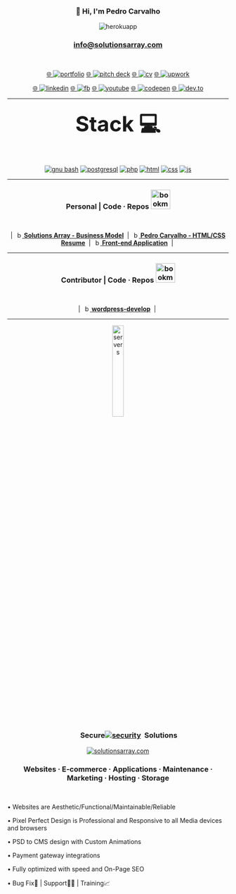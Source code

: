 <!DOCTYPE html>
<html lang="en-US">
<!--<div id="make-me-fit1">-->
<h3 align="center">👋 Hi, I'm Pedro Carvalho</h3>
<p align="center"><img src="https://readme-typing-svg.herokuapp.com?color=0357F7&lines=🌐+100%25+Remote+Web+Developer+:)" alt="herokuapp"></p>
<!--<p align="center"> <b>💲/hour | 100% 🌐Remote Development</p></b>-->
<h3 align="center"><!--Email |--><a href=mailto:info@solutionsarray.com> info@solutionsarray.com </a></h3>
<!--<div id="make-me-fit1">-->

<br>
<p align="center">
<a href="http://solutionsarray.com/portfolio">🌐&nbsp;</a><a href="http://solutionsarray.com/portfolio"><img src="https://img.shields.io/badge/Portfolio-7bbad8?style=for-the-badge&logo=About.me&logoColor=white" alt="portfolio"></a>
<a href="https://solutionsarray.github.io/">🌐&nbsp;</a><a href="https://solutionsarray.github.io/"><img src="https://img.shields.io/badge/Solutions%20Array%20Business%20Model-3693F3?style=for-the-badge&logo=iCloud&logoColor=white" alt="pitch deck"></a>
<a href="https://profile8.github.io/">🌐&nbsp;</a><a href="https://profile8.github.io/"><img src="https://img.shields.io/badge/Curriculum-29B2FE?style=for-the-badge&logo=Freelancer&logoColor=white" alt="cv"></a>  
<a href="https://www.upwork.com/freelancers/~01fffa4af07a0652d8?viewMode=1">🌐&nbsp;</a><a href="https://www.upwork.com/freelancers/~01fffa4af07a0652d8?viewMode=1"><img src="https://img.shields.io/badge/UpWork-6FDA44?style=for-the-badge&logo=Upwork&logoColor=white" alt="upwork"></a>
<p align="center">
<a href="https://www.linkedin.com/in/SolutionsArray/">🌐&nbsp;</a><a href="https://www.linkedin.com/in/SolutionsArray/"><img src="https://img.shields.io/badge/Linkedin-%230077B5.svg?style=for-the-badge&amp;logo=linkedin&amp;logoColor=white" alt="linkedin"></a>
<a href="https://www.facebook.com/solutionsarray">🌐&nbsp;</a><a href="https://www.facebook.com/solutionsarray"><img src="https://img.shields.io/badge/Facebook-1877F2?style=for-the-badge&logo=facebook&logoColor=white" alt="fb"></a>
<a href="https://www.youtube.com/@SolutionsArray">🌐&nbsp;</a><a href="https://www.youtube.com/@SolutionsArray"><img src="https://img.shields.io/badge/YouTube-FF0000?style=for-the-badge&logo=youtube&logoColor=white" alt="youtube"></a>
<a href="https://codepen.io/solutionsarray">🌐&nbsp;</a><a href="https://codepen.io/solutionsarray"><img src="https://img.shields.io/badge/Codepen-000000?style=for-the-badge&logo=codepen&logoColor=white" alt="codepen"></a>
<a href="https://dev.to/solutionsarray">🌐&nbsp;</a><a href="https://dev.to/solutionsarray"><img src="https://img.shields.io/badge/dev.to-0A0A0A?style=for-the-badge&logo=devdotto&logoColor=white" alt="dev.to"></a>
</p>

<hr />
<h3 align="center"><font size="25">Stack 💻</font></h3>
<br>
<p align="center">
<a href="https://www.gnu.org/software/bash/"><img src="https://img.shields.io/badge/GNU%20Bash-4EAA25?style=for-the-badge&logo=GNU%20Bash&logoColor=white" alt="gnu bash"></a>
<a href="https://www.postgresql.org/"><img src="https://img.shields.io/badge/PostgreSQL-316192?style=for-the-badge&logo=postgresql&logoColor=white" alt="postgresql"></a>
<a href="https://www.php.net/"><img src="https://img.shields.io/badge/php-787cb4?style=for-the-badge&logo=php&logoColor=white" alt="php"></a>
<a href="https://en.wikipedia.org/wiki/HTML"><img src="https://img.shields.io/badge/HTML5-E34F26?style=for-the-badge&logo=html5&logoColor=white" alt="html"></a>
<a href="https://en.wikipedia.org/wiki/CSS"><img src="https://img.shields.io/badge/CSS3-1572B6?style=for-the-badge&logo=css3&logoColor=white" alt="css"></a>
<a href="https://en.wikipedia.org/wiki/JavaScript"><img src="https://img.shields.io/badge/-javascript-f7e018?style=for-the-badge&logo=javascript&logoColor=black" alt="js"></a>
</p>

<!--<p align="center">
<a href="https://wordpress.org/"><img src="https://img.shields.io/badge/WordPress-00759b?style=for-the-badge&logo=wordpress&logoColor=white" alt="">
<a href="https://woo.com/"><img src="https://img.shields.io/badge/WooCommerce-8150b2?style=for-the-badge&logo=woocommerce&logoColor=white" alt="">
<a href="https://www.elegantthemes.com/gallery/divi/"><img src="https://img.shields.io/badge/Divi Builder-5b00a5?style=for-the-badge&logo=wordpress&logoColor=white" alt="">
<a href="https://elementor.com/"><img src="https://img.shields.io/badge/Elementor-920039?style=for-the-badge&logo=wordpress&logoColor=white" alt="">
<a href="https://www.advancedcustomfields.com/"><img src="https://img.shields.io/badge/ACF Plugin-03e5be?style=for-the-badge&logo=wordpress&logoColor=white" alt="">
<p align="center">
<a href="https://www.django-cms.org/en/"><img src="https://img.shields.io/badge/Django CMS-092E20?style=for-the-badge&logo=django&logoColor=green" alt="">
<a href="https://wagtail.org/"><img src="https://img.shields.io/static/v1?style=for-the-badge&message=Wagtail CMS&color=43B1B0&logo=Wagtail&logoColor=FFFFFF&label=" alt="">
</p>-->


<!--<hr />
<h3 align="center"><font size="25">Languages 🗣️</font></h3>
<h3 align="center">
| 🇵🇹C2 Portuguese | 🇺🇸C1 English | 🇪🇸B2 Spanish |
</p>-->


<hr />
<h3 align="center">Personal | Code · Repos <img src="https://cdn3.emoji.gg/emojis/6029-bookmark.png" width="44" height="44" alt="bookmark"></h3>
<br>
<p align="center">| &nbsp;<a href="https://github.com/solutionsarray/solutionsarray.github.io"><img src="https://cdn3.emoji.gg/emojis/6029-bookmark.png" width="14" height="14" alt="bookmark"></a><a href="https://github.com/solutionsarray/solutionsarray.github.io"> <b>Solutions Array - Business Model</b></a>&nbsp;&nbsp;|&nbsp; 
<a href="https://github.com/profile8/profile8.github.io"><img src="https://cdn3.emoji.gg/emojis/6029-bookmark.png" width="14" height="14" alt="bookmark"></a><a href="https://github.com/profile8/profile8.github.io"> <b>Pedro Carvalho - HTML/CSS Resume</b></a>&nbsp;&nbsp;|&nbsp;&nbsp;<a href="https://github.com/solutionsarray/project1"><img src="https://cdn3.emoji.gg/emojis/6029-bookmark.png" width="14" height="14" alt="bookmark"></a><a href="https://github.com/solutionsarray/project1"> <b>Front-end Application</b></a>&nbsp;&nbsp;|&nbsp;

<!--<a href="https://github.com/SolutionsArray/learn-you-php"><img src="https://cdn3.emoji.gg/emojis/6029-bookmark.png" width="14" height="14" alt="bookmark"></a><a href="https://github.com/SolutionsArray/learn-you-php"> <b>1</b></a> &nbsp;|&nbsp;
<a href="https://github.com/SolutionsArray/html.git"> <img src="https://cdn3.emoji.gg/emojis/6029-bookmark.png" width="14" height="14" alt="bookmark"></a><a href="https://github.com/SolutionsArray/html.git"> <b>2</b></a> &nbsp;|&nbsp;
<a href="https://github.com/SolutionsArray/css.git"><img src="https://cdn3.emoji.gg/emojis/6029-bookmark.png" width="14" height="14" alt="bookmark"></a><a href="https://github.com/SolutionsArray/css.git"> <b>3</b></a> &nbsp;|&nbsp;
<a href="https://github.com/SolutionsArray/beginners-intro-javascript-node.git"><img src="https://cdn3.emoji.gg/emojis/6029-bookmark.png" width="14" height="14" alt="bookmark"></a><a href="https://github.com/SolutionsArray/beginners-intro-javascript-node.git"> <b>4</b></a><p>
<p align="center">| <a href="https://github.com/SolutionsArray/skills-change-commit-history"><img src="https://cdn3.emoji.gg/emojis/6029-bookmark.png" width="14" height="14" alt="bookmark"></a><a href="https://github.com/SolutionsArray/skills-change-commit-history"> <b>5</b></a> &nbsp;|&nbsp;</p>-->


<hr />
<h3 align="center">Contributor | Code · Repos <img src="https://cdn3.emoji.gg/emojis/6029-bookmark.png" width="44" height="44" alt="bookmark"></h3>
<br>
<p align="center">| &nbsp;<a href="https://github.com/solutionsarray/wordpress-develop"><img src="https://cdn3.emoji.gg/emojis/6029-bookmark.png" width="14" height="14" alt="bookmark"></a><a href="https://github.com/solutionsarray/wordpress-develop"> <b>wordpress-develop</b></a> &nbsp;|&nbsp; <!--<a href="https://github.com/SolutionsArray/learn-you-php"><img src="https://cdn3.emoji.gg/emojis/6029-bookmark.png" width="14" height="14" alt="bookmark"></a><a href="https://github.com/SolutionsArray/learn-you-php"> <b>learn-you-php</b></a> &nbsp;|&nbsp; 
<a href="https://github.com/SolutionsArray/html.git"><img src="https://cdn3.emoji.gg/emojis/6029-bookmark.png" width="14" height="14" alt="bookmark"></a><a href="https://github.com/SolutionsArray/hhttps://github.com/solutionsarray/wordpress-develop</b></a> &nbsp;|&nbsp;
<a href="https://github.com/SolutionsArray/css.git"><img src="https://cdn3.emoji.gg/emojis/6029-bookmark.png" width="14" height="14" alt="bookmark"></a><a href="https://github.com/SolutionsArray/cshttps://github.com/solutionsarray/wordpress-develop</b></a> &nbsp;|&nbsp;
<a href="https://github.com/SolutionsArray/beginners-intro-javascript-node.git"><img src="https://cdn3.emoji.gg/emojis/6029-bookmark.png" width="14" height="14" alt="bookmark"></a><a href="https://github.com/SolutionsArray/beginners-intro-javascript-node.git"> <b>beginners-intro-javascript-node</b></a> &nbsp;|&nbsp;<p>-->

<!--<p align="center">| &nbsp;<a href="https://github.com/SolutionsArray/skills-change-commit-history"><img src="https://cdn3.emoji.gg/emojis/6029-bookmark.png" width="14" height="14" alt="bookmark"></a><a href="https://github.com/SolutionsArray/skills-change-commit-history"> skills-change-commit-history</a> &nbsp;|&nbsp;
&nbsp;<a href="https://github.com/SolutionsArray/-.git"><img src="https://cdn3.emoji.gg/emojis/6029-bookmark.png" width="14" height="14" alt="bookmark"></a><a href="https://github.com/SolutionsArray/-.git"> Hyphen -</a> &nbsp;|&nbsp;
<p>-->


<br>
<hr />
<div id="stack">
        <p align="center">
<!--<img src="http://mixed.solutionsarray.com/wp-content/uploads/2024/04/servers.png" style="width: 30%;" alt="servers">
<img src="http://mixed.solutionsarray.com/wp-content/uploads/2024/04/linux.png" style="width: 27%;" alt="linux">-->
<img src="http://mixed.solutionsarray.com/wp-content/uploads/2024/04/server.png" style="width: 23%;" alt="servers">
</p>
      </div>
<h3 align="center">&emsp;&emsp;&emsp;Secure<a href="https://solutionsarray.com/"><img src="http://mixed.solutionsarray.com/wp-content/uploads/2024/04/security.png" alt="security"></a> &nbsp;Solutions</h3>
<p align="center"><a href="https://solutionsarray.com/"><img src="http://mixed.solutionsarray.com/wp-content/uploads/2023/10/SolutionsArray1.com_.png" alt="solutionsarray.com"></a></p>

<!--<p align="center">SolutionsArray<a href="https://solutionsarray.com/"></a></p>-->


<!--<p><a href="https://solutionsarray.com/"><img src="http://mixed.solutionsarray.com/wp-content/uploads/2024/02/SolutionsArray_Homepage.png"></a></p>-->


<h3 align="center"><b>Websites · E-commerce · Applications · Maintenance · Marketing · Hosting · Storage</b></h3>

<br>
<p>• Websites are Aesthetic/Functional/Maintainable/Reliable</p>
<p>• Pixel Perfect Design is Professional and Responsive to all Media devices and browsers</p>
<p>• PSD to CMS design with Custom Animations</p>
<p>• Payment gateway integrations</p>
<p>• Fully optimized with speed and On-Page SEO</p>
<p>• Bug Fix🐞 | Support👨‍🔧 | Training📈</p>
<!--• Web Application ► <a href="https://solutionsarray.com/"> http://solutionsarray.com </a></p>-->

<!--
<hr />
<h3 align="center">EXTRA 🗃️</h3>
-->
<br>
<!-- Extra Future Content -->
<!--<p></p>-->
